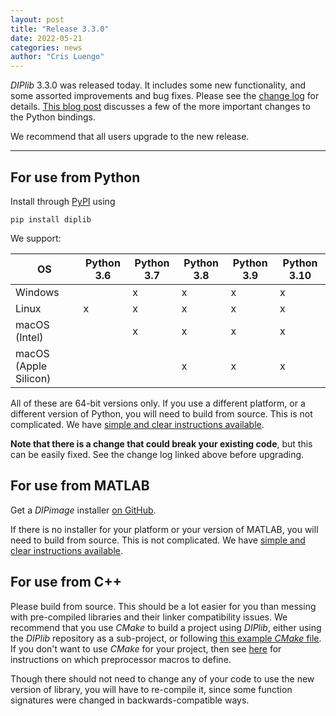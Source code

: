 ```yaml
---
layout: post
title: "Release 3.3.0"
date: 2022-05-21
categories: news
author: "Cris Luengo"
---
```


*DIPlib* 3.3.0 was released today. It includes some new functionality, and some assorted
improvements and bug fixes.
Please see the [change log](/changelogs/diplib_3.3.0.html) for details.
[This blog post](https://www.crisluengo.net/archives/1137/) discusses a few of the more
important changes to the Python bindings.

We recommend that all users upgrade to the new release.

---

## For use from Python

Install through [PyPI](https://pypi.org/project/diplib/) using

    pip install diplib

We support:

| OS                    | Python 3.6 | Python 3.7 | Python 3.8 | Python 3.9 | Python 3.10 |
|-----------------------|------------|------------|------------|------------|-------------|
| Windows               |            |     x      |     x      |     x      |     x       |
| Linux                 |     x      |     x      |     x      |     x      |     x       |
| macOS (Intel)         |            |     x      |     x      |     x      |     x       |
| macOS (Apple Silicon) |            |            |     x      |     x      |     x       |

All of these are 64-bit versions only. If you use a different platform, or a different version
of Python, you will need to build from source. This is not complicated. We have
[simple and clear instructions available](https://github.com/DIPlib/diplib/blob/master/INSTALL.md).

**Note that there is a change that could break your existing code**,
but this can be easily fixed. See the change log linked above before upgrading.

## For use from MATLAB

Get a *DIPimage* installer [on GitHub](https://github.com/DIPlib/diplib/releases).

If there is no installer for your platform or your version of MATLAB, you will need to build from source.
This is not complicated. We have
[simple and clear instructions available](https://github.com/DIPlib/diplib/blob/master/INSTALL.md).

## For use from C++

Please build from source. This should be a lot easier for you than messing
with pre-compiled libraries and their linker compatibility issues. We recommend that you use *CMake*
to build a project using *DIPlib*, either using the *DIPlib* repository as a sub-project, or following
[this example *CMake* file](https://github.com/DIPlib/diplib/blob/master/examples/independent_project/CMakeLists.txt).
If you don't want to use *CMake* for your project, then see
[here](https://github.com/DIPlib/diplib/blob/master/INSTALL.md#linking-against-the-library) for
instructions on which preprocessor macros to define.

Though there should not need to change any of your code to use the new version of library,
you will have to re-compile it, since some function signatures were changed in backwards-compatible ways.
